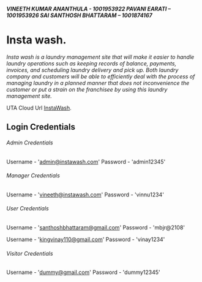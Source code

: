 **_VINEETH KUMAR ANANTHULA - 1001953922
PAVANI EARATI – 1001953926
SAI SANTHOSH BHATTARAM – 1001874167_**

# Insta wash.

_Insta wash is a laundry management site that will make it easier to handle laundry operations such as keeping records of balance, payments, invoices, and scheduling laundry delivery and pick up. Both laundry company and customers will be able to efficiently deal with the process of managing laundry in a planned manner that does not inconvenience the customer or put a strain on the franchisee by using this laundry management site._

UTA Cloud Url [InstaWash](https://vxa3922.uta.cloud/WDMProject_Phase4/).

## Login Credentials

###### Admin Credentials

Username - 'admin@instawash.com'
Password - 'admin12345'

###### Manager Credentials

Username - 'vineeth@instawash.com'
Password - 'vinnu1234'

###### User Credentials

Username - 'santhoshbhattaram@gmail.com'
Password - 'mbjr@2108'

Username - 'kingvinay110@gmail.com'
Password - 'vinay1234'

###### Visitor Credentials

Username - 'dummy@gmail.com'
Password - 'dummy12345'
